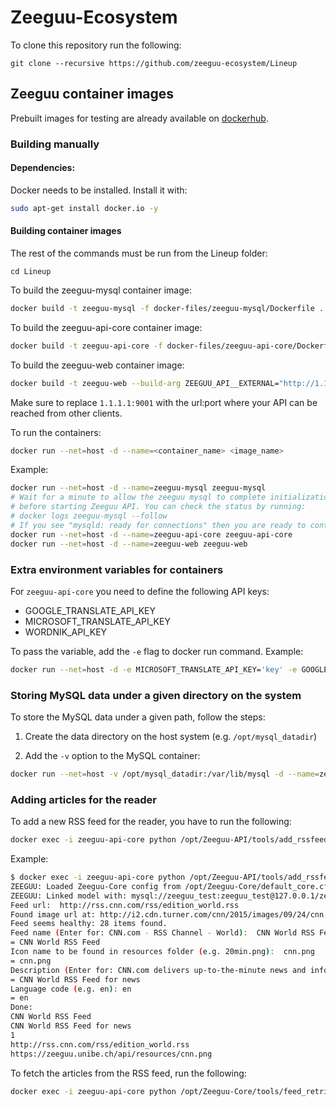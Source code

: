# Zeeguu-Ecosystem

To clone this repository run the following:
```
git clone --recursive https://github.com/zeeguu-ecosystem/Lineup
```

## Zeeguu container images

Prebuilt images for testing are already available on [dockerhub](https://hub.docker.com/u/zeeguu).

### Building manually

#### Dependencies:
Docker needs to be installed. Install it with:
```sh
sudo apt-get install docker.io -y
```

#### Building container images

The rest of the commands must be run from the Lineup folder:
```
cd Lineup
```

To build the zeeguu-mysql container image:
```sh
docker build -t zeeguu-mysql -f docker-files/zeeguu-mysql/Dockerfile .
```

To build the zeeguu-api-core container image:
```sh
docker build -t zeeguu-api-core -f docker-files/zeeguu-api-core/Dockerfile .
```

To build the zeeguu-web container image:
```sh
docker build -t zeeguu-web --build-arg ZEEGUU_API__EXTERNAL="http://1.1.1.1:9001"  -f docker-files/zeeguu-web/Dockerfile .
```
Make sure to replace ``1.1.1.1:9001`` with the url:port where your API can be reached from other clients.

To run the containers:
```sh
docker run --net=host -d --name=<container_name> <image_name>
```

Example:
```sh
docker run --net=host -d --name=zeeguu-mysql zeeguu-mysql
# Wait for a minute to allow the zeeguu mysql to complete initialization
# before starting Zeeguu API. You can check the status by running:
# docker logs zeeguu-mysql --follow
# If you see "mysqld: ready for connections" then you are ready to continue.
docker run --net=host -d --name=zeeguu-api-core zeeguu-api-core
docker run --net=host -d --name=zeeguu-web zeeguu-web
```

### Extra environment variables for containers

For ``zeeguu-api-core`` you need to define the following API keys:
- GOOGLE_TRANSLATE_API_KEY
- MICROSOFT_TRANSLATE_API_KEY
- WORDNIK_API_KEY

To pass the variable, add the ``-e`` flag to docker run command. Example:
```sh
docker run --net=host -d -e MICROSOFT_TRANSLATE_API_KEY='key' -e GOOGLE_TRANSLATE_API_KEY='key' -e WORDNIK_API_KEY='key'  --name=zeeguu-api-core zeeguu-api-core
```

### Storing MySQL data under a given directory on the system

To store the MySQL data under a given path, follow the steps:

1. Create the data directory on the host system (e.g. ``/opt/mysql_datadir``)

2. Add the ``-v`` option to the MySQL container:
```sh
docker run --net=host -v /opt/mysql_datadir:/var/lib/mysql -d --name=zeeguu-mysql zeeguu-mysql
```

### Adding articles for the reader

To add a new RSS feed for the reader, you have to run the following:
```sh
docker exec -i zeeguu-api-core python /opt/Zeeguu-API/tools/add_rssfeed.py
```
Example:
```sh
$ docker exec -i zeeguu-api-core python /opt/Zeeguu-API/tools/add_rssfeed.py
ZEEGUU: Loaded Zeeguu-Core config from /opt/Zeeguu-Core/default_core.cfg
ZEEGUU: Linked model with: mysql://zeeguu_test:zeeguu_test@127.0.0.1/zeeguu_test
Feed url:  http://rss.cnn.com/rss/edition_world.rss
Found image url at: http://i2.cdn.turner.com/cnn/2015/images/09/24/cnn.digital.png
Feed seems healthy: 28 items found.
Feed name (Enter for: CNN.com - RSS Channel - World):  CNN World RSS Feed
= CNN World RSS Feed
Icon name to be found in resources folder (e.g. 20min.png):  cnn.png
= cnn.png
Description (Enter for: CNN.com delivers up-to-the-minute news and information on the latest top stories, weather, entertainment, politics and more.): CNN World RSS Feed for news
= CNN World RSS Feed for news
Language code (e.g. en): en
= en
Done:
CNN World RSS Feed
CNN World RSS Feed for news
1
http://rss.cnn.com/rss/edition_world.rss
https://zeeguu.unibe.ch/api/resources/cnn.png
```

To fetch the articles from the RSS feed, run the following:
```sh
docker exec -i zeeguu-api-core python /opt/Zeeguu-Core/tools/feed_retrieval.py
```
